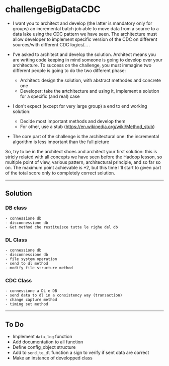 # challengeBigDataCDC

- I want you to architect and develop (the latter is mandatory only for groups) an incremental batch job able to move data from a source to a data lake using the CDC pattern we have seen. The architecture must allow developer to implement specific version of the CDC on different sources/with different CDC logics/... . 

- I've asked to architect and develop the solution. Architect means you are writing code keeping in mind someone is going to develop over your architecture. To success on the challenge, you must immagine two different people is going to do the two different phase:
  - Architect: design the solution, with abstract methodes and concrete one
  - Developer: take the artchitecture and using it, implement a solution for a specific (and real) case
  
- I don't expect (except for very large group) a end to end working solution:
  - Decide most important methods and develop them
  - For other, use a stub (https://en.wikipedia.org/wiki/Method_stub)
  
- The core part of the challenge is the architectural one: the incremental algorithm is less important than the full picture

So, try to be in the architect shoes and architect your first solution: this is stricly related with all concepts we have seen before the Hadoop lesson, so multiple point of view, various pattern, architectural principle, and so far so on.
The maximum point achievable is +2, but this time I'll start to given part of the total score only to completely correct solution.

---

## Solution

### DB class
	- connessione db
	- disconnessione db
	- Get method che restituisce tutte le righe del db

### DL Class
	- connessione db
	- disconnessione db
	- file system operation
	- send to dl method
	- modify file structure method

### CDC Class

	- connessione a DL e DB
	- send data to dl in a consistency way (transaction) 
	- change capture method
	- timing set method

---

## To Do

- Implement `data_log` function
- Add documentation to all function
- Define config_object structure
- Add to `send_to_dl` function a sign to verify if sent data are correct
- Make an instance of developped class
